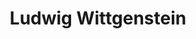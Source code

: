 ---
title: "Ludwig Wittgenstein"
cc-type: person
hashtag: "ludwig-wittgenstein"
born-on: 1889-04-26
died-on: 1951-04-29
tags:
  - Philosopher
  - Human Being
  - dead at the moment
---